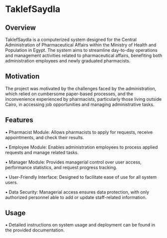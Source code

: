 # TaklefSaydla

## Overview

TaklefSaydla is a computerized system designed for the Central Administration of Pharmaceutical Affairs within the Ministry of Health and Population in Egypt. The system aims to streamline day-to-day operations and management activities related to pharmaceutical affairs, benefiting both administration employees and newly graduated pharmacists.

## Motivation

The project was motivated by the challenges faced by the administration, which relied on cumbersome paper-based processes, and the inconvenience experienced by pharmacists, particularly those living outside Cairo, in accessing job opportunities and managing administrative tasks.

## Features

• Pharmacist Module: Allows pharmacists to apply for requests, receive appointments, and check their results.

• Employee Module: Enables administration employees to process applied requests and manage related tasks.

• Manager Module: Provides managerial control over user access, performance statistics, and request progress tracking.

• User-Friendly Interface: Designed to facilitate ease of use for all system users.

• Data Security: Managerial access ensures data protection, with only authorized personnel able to add or update staff-related information.

## Usage

• Detailed instructions on system usage and deployment can be found in the provided documentation.

